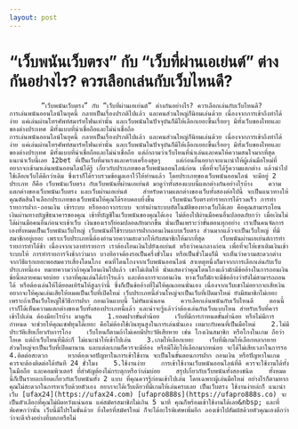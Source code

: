 ```yaml
---
layout: post
---
```



# “เว็บพนันเว็บตรง” กับ “เว็บที่ผ่านเอเย่นต์” ต่างกันอย่างไร? ควรเลือกเล่นกับเว็บไหนดี?
  			“เว็บพนันเว็บตรง” กับ “เว็บที่ผ่านเอเย่นต์” ต่างกันอย่างไร? ควรเลือกเล่นกับเว็บไหนดี?  							  					การเล่นพนันออนไลน์ในยุคนี้ กลายเป็นเรื่องปรกติไปแล้ว และคนส่วนใหญ่ก็นิยมเล่นด้วย เนื่องจากการเข้าถึงทำได้ง่าย แค่เล่นผ่านโทรศัพท์สมาร์ทโฟนเท่านั้น และเว็บพนันในปัจจุบันก็มีให้เลือกเยอะขึ้นเรื่อยๆ มีทั้งเว็บของไทยและของต่างประเทศ มีทั้งแบบที่น่าเชื่อถือและไม่น่าเชื่อถือ 				  			  			  					  									    				  				  					  						 การเล่นพนันออนไลน์ในยุคนี้ กลายเป็นเรื่องปรกติไปแล้ว และคนส่วนใหญ่ก็นิยมเล่นด้วย เนื่องจากการเข้าถึงทำได้ง่าย แค่เล่นผ่านโทรศัพท์สมาร์ทโฟนเท่านั้น และเว็บพนันในปัจจุบันก็มีให้เลือกเยอะขึ้นเรื่อยๆ มีทั้งเว็บของไทยและของต่างประเทศ มีทั้งแบบที่น่าเชื่อถือและไม่น่าเชื่อถือ แต่ถ้าถามว่าเว็บไหนที่น่าเล่นและคนให้ความสนใจมากที่สุด แนะนำเว็บนี้เลย 12bet ที่เป็นเว็บที่มาแรงและครบเครื่องสุดๆ    แต่ก่อนอื่นอยากจะแนะนำให้ผู้เล่นมือใหม่ที่อยากจะเข้ามาเล่นพนันออนไลน์ได้รู้ เกี่ยวกับประเภทของเว็บพนันออนไลน์ก่อน เพื่อที่จะได้รู้ความแตกต่าง แล้วนำไปใช้เลือกเว็บได้ดีกว่าเดิม ซึ่งเราก็ได้รวบรวมข้อมูลเอาไว้ให้ท่านแล้ว โดยประเภทของเว็บพนันออนไลน์ จะมีอยู่ 2 ประเภท ก็คือ เว็บพนันเว็บตรง กับเว็บพนันที่ผ่านเอเย่นต์ มาดูว่าทั้งสองแบบนี้แตกต่างกันอย่างไรบ้าง    ความแตกต่างของเว็บพนันเว็บตรง และเว็บผ่านเอเย่นต์    สำหรับความแตกต่างของเว็บทั้งสองต่อไปนี้ จะเป็นแนวทางให้คุณตัดสินใจเลือกประเภทของเว็บพนันให้คุณได้รอบคอบยิ่งขึ้น    เว็บพนันเว็บตรงทำรายการได้รวดเร็ว การทำรายการฝาก-ถอนเงิน เข้าระบบ หรือออกจากระบบ จะทำผ่านระบบอัตโนมัติของทางเว็บได้เลย คือคุณสามารถโอนเงินผ่านทางบัญชีธนาคารของคุณ เข้าที่บัญชีในเว็บพนันของคุณได้เอง ไม่ต้องไปผ่านมือคนอื่นปลอดภัยกว่า เมื่อเงินไม่ได้ผ่านมือคนอื่นก่อนจะเข้าเว็บ เงินของเราก็ย่อมปลอดภัยมากขึ้น นั่นเป็นเพราะว่าขั้นตอนทุกอย่าง เราเป็นคนจัดการเองทั้งหมดเป็นเว็บพนันเว็บใหญ่ เว็บพนันที่ใช้ระบบการฝากถอนเงินแบบเว็บตรง ส่วนมากแล้วจะเป็นเว็บใหญ่ ที่มีสมาชิกอยู่เยอะ เพราะเว็บประเภทนี้ต้องอำนวยความสะดวกให้กับสมาชิกให้มากที่สุด    เว็บพนันผ่านเอเย่นต์การทำรายการทำได้ช้า เนื่องจากเวลาทำรายการ เราต้องโอนเงินไปยังเอเย่นต์ หรือว่าคนกลางก่อน เพื่อที่จะให้เขาเติมเงินเข้าระบบให้ การทำรายการจึงช้ากว่ามาก บางทีอาจต้องรอเป็นครึ่งชั่วโมง หรือเป็นชั่วโมงก็มี จะเห็นว่าความสะดวกต่างจากวิธีแรกเยอะพอสมควรเสี่ยงโดนโกง คนที่โดนโกงจากเว็บพนันออนไลน์ สาเหตุหนึ่งก็มาจากการเลือกเล่นกับเว็บประเภทนี้เอง หมายความว่าถ้าคุณโอนเงินไปแล้ว เขาไม่เติมให้ นั่นแสดงว่าคุณโดนโกงแล้วมักมีข้ออ้างในการถอนเงิน ข้อนี้หลายคนเจอบ่อย เวลาที่คุณเล่นได้กำไรแล้ว และต้องการจะถอนเงิน ทางเว็บก็มักจะมีข้ออ้างว่ายังไม่สามารถถอนได้ หรือต้องเล่นให้ได้ยอดเทิร์นให้สูงกว่านี้ ซึ่งก็เป็นข้ออ้างที่ไม่ให้คุณถอนนั่นเอง เนื่องจากเว็บเขาไม่อยากจะเสียเงิน อยากจะให้คุณเล่นเสียให้หมดเป็นเว็บที่เปิดใหม่ เว็บประเภทนี้ส่วนใหญ่จะเป็นเว็บที่เปิดมาใหม่ ยังมีสมาชิกไม่เยอะ เพราะถ้าเป็นเว็บใหญ่ใช้วิธีการฝาก ถอนเงินแบบนี้ ไม่ทันแน่นอน    ควรเลือกเล่นพนันกับเว็บไหนดี    ตอนนี้เราก็ได้เห็นความแตกต่างของเว็บทั้งสองประเภทนี้แล้ว และน่าจะรู้แล้วว่าต้องเล่นกับเว็บแบบไหน สำหรับเว็บที่ควรเข้าไปเล่น ต้องมีอะไรบ้าง มาดูกัน    1.ยอดฝากขั้นต่ำน้อย    เว็บที่มีการกำหนดขั้นต่ำน้อย หรือไม่มีการกำหนด จะช่วยให้คุณเซฟทุนได้เยอะ คือไม่ต้องใช้เงินทุนสูงในการเล่นนั่นเอง เหมาะกับคนที่เป็นมือใหม่    2.ไม่มีประวัติเสียเกี่ยวกับการโกง    เว็บไหนก็ตามถ้าไม่เคยมีประวัติเสียหาย เช่น โกงเงินสมาชิก หรือโกงในเกม ถือว่าโอเค แต่ถ้าเว็บไหนที่มีล่ะก็ ไม่แนะนำให้เข้าไปเล่น    3.เกมให้เลือกเยอะ    เว็บที่มีเกมให้เลือกหลากหาย ส่วนใหญ่จะเป็นเว็บที่เปิดมานาน และแต่ละเกมก็ควรจะมีห้อง หรือมีโต๊ะให้เลือกมากหน่อย จะได้ไม่เสียเวลาในการรอ    4.ติดต่อสะดวก     หากต้องเจอปัญหาในการเข้าใช้งาน จะเป็นในขั้นตอนการฝาก ถอนเงิน หรือปัญหาในเกม ควรจะต้องติดต่อได้ทันที 24 ชั่วโมง    5.ใช้งานง่าย    การเข้าใช้งานเว็บพนันออนไลน์ที่ดี ควรจะใช้งานได้ทั้งในมือถือ และคอมพิวเตอร์ ที่สำคัญต้องไม่กระตุกหรือว่าล่มบ่อย    สรุปเกี่ยวกับเว็บพนันทั้งสองชนิด    ทั้งหมดนี้ก็เป็นรายละเอียดเกี่ยวกับเว็บพนันทั้ง 2 แบบ ที่คุณควรรู้ก่อนเข้าไปเล่น โดยเฉพาะผู้เล่นมือใหม่ อย่างไรก็ตามหากคุณไม่สะดวกในการหาเว็บด้วยตัวเอง อยากจะได้เว็บเดียวที่มีเกมให้เล่นครบเลย เป็นเว็บตรง ใช้งานง่ายล่ะก็ แนะนำเว็บ [ufax24](https://ufax24.com) [ufapro888s](https://ufapro888s.co) จะเป็นตัวเลือกที่คุณไม่ผิดหวังแน่นอน แค่สมัครสมาชิกไม่เกิน 5 นาที คุณก็พร้อมเข้าใช้งานได้เลย&nbsp; และที่พิเศษกว่านั้น เว็บนี้มีโปรโมชั่นด้วย ยิ่งใครที่สมัครใหม่ ก็จะได้อะไรพิเศษเพิ่มอีก ลองเข้าไปสัมผัสด้วยตัวคุณเองดีกว่า ว่าจะดีจริงอย่างที่บอกหรือไม่ 					  				    								  				